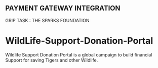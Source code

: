 ## PAYMENT GATEWAY INTEGRATION 
GRIP TASK : THE SPARKS FOUNDATION

# WildLife-Support-Donation-Portal

Wildlife Support Donation Portal is a global campaign to build financial Support for saving Tigers and other Wildlife.
